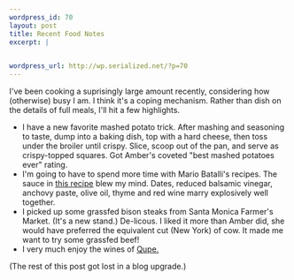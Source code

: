 ```yaml
--- 
wordpress_id: 70
layout: post
title: Recent Food Notes
excerpt: |
  

wordpress_url: http://wp.serialized.net/?p=70
---
```

<p>I&#39;ve been cooking a suprisingly large amount recently, considering how (otherwise) busy I am. I think it&#39;s a coping mechanism. Rather than dish on the details of full meals, I&#39;ll hit a few highlights.</p>

<ul><li>I have a new favorite mashed potato trick. After mashing and seasoning to taste, dump into a baking dish, top with a hard cheese, then toss under the broiler until crispy. Slice, scoop out of the pan, and serve as crispy-topped squares. Got Amber&#39;s coveted "best mashed potatoes ever" rating.</li><li>I&#39;m going to have to spend more time with Mario Batalli&#39;s recipes. The sauce in <a href="http://www.foodnetwork.com/food/cooking/recipe/0,,FOOD_9936_17632,00.html">this recipe</a> blew my mind. Dates, reduced balsamic vinegar, anchovy paste, olive oil, thyme and red wine marry explosively well together.</li><li>I picked up some grassfed bison steaks from Santa Monica Farmer&#39;s Market. (It&#39;s a new stand.) De-licous. I liked it more than Amber did, she would have preferred the equivalent cut (New York) of cow. It made me want to try some grassfed beef!</li><li>I very much enjoy the wines of <a href="http://www.qupe.com">Qupe.</a></li></ul>

(The rest of this post got lost in a blog upgrade.)

